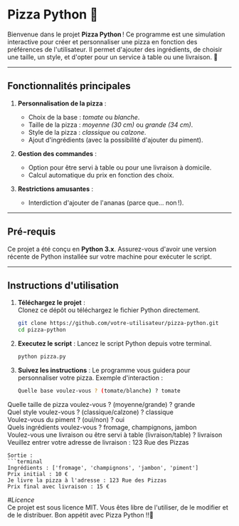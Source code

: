 # Pizza Python 🍕  

Bienvenue dans le projet **Pizza Python** ! Ce programme est une simulation interactive pour créer et personnaliser une pizza en fonction des préférences de l'utilisateur. Il permet d'ajouter des ingrédients, de choisir une taille, un style, et d'opter pour un service à table ou une livraison. 🚀  

---

## Fonctionnalités principales  
1. **Personnalisation de la pizza** :  
   - Choix de la base : _tomate_ ou _blanche_.  
   - Taille de la pizza : _moyenne (30 cm)_ ou _grande (34 cm)_.  
   - Style de la pizza : _classique_ ou _calzone_.  
   - Ajout d'ingrédients (avec la possibilité d'ajouter du piment).  

2. **Gestion des commandes** :  
   - Option pour être servi à table ou pour une livraison à domicile.  
   - Calcul automatique du prix en fonction des choix.  

3. **Restrictions amusantes** :  
   - Interdiction d'ajouter de l'ananas (parce que… non !).  

---

## Pré-requis  
Ce projet a été conçu en **Python 3.x**. Assurez-vous d'avoir une version récente de Python installée sur votre machine pour exécuter le script.  

---

## Instructions d'utilisation  

1. **Téléchargez le projet** :  
   Clonez ce dépôt ou téléchargez le fichier Python directement.  

   ```bash
   git clone https://github.com/votre-utilisateur/pizza-python.git
   cd pizza-python
   ```
2. **Executez le script** :
   Lancez le script Python depuis votre terminal.
   ```bash
   python pizza.py
   ```
3. **Suivez les instructions** :
   Le programme vous guidera pour personnaliser votre pizza.
   Exemple d'interaction :
   ```bash
   Quelle base voulez-vous ? (tomate/blanche) ? tomate  
  Quelle taille de pizza voulez-vous ? (moyenne/grande) ? grande  
  Quel style voulez-vous ? (classique/calzone) ? classique  
  Voulez-vous du piment ? (oui/non) ? oui  
  Quels ingrédients voulez-vous ? fromage, champignons, jambon  
  Voulez-vous une livraison ou être servi à table (livraison/table) ? livraison  
  Veuillez entrer votre adresse de livraison : 123 Rue des Pizzas 
  ```
Sortie :
```terminal
Ingrédients : ['fromage', 'champignons', 'jambon', 'piment']  
Prix initial : 10 €  
Je livre la pizza à l'adresse : 123 Rue des Pizzas  
Prix final avec livraison : 15 €
```
_#Licence_   
Ce projet est sous licence MIT. Vous êtes libre de l'utiliser, de le modifier et de le distribuer.
Bon appétit avec Pizza Python !!🍕
